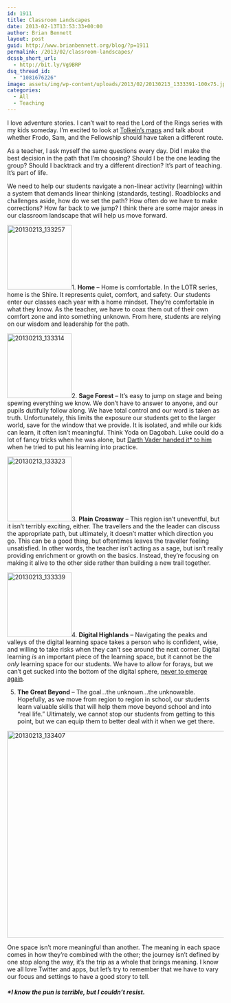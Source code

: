 ```yaml
---
id: 1911
title: Classroom Landscapes
date: 2013-02-13T13:53:33+00:00
author: Brian Bennett
layout: post
guid: http://www.brianbennett.org/blog/?p=1911
permalink: /2013/02/classroom-landscapes/
dcssb_short_url:
  - http://bit.ly/Vg9BRP
dsq_thread_id:
  - "1081676226"
image: assets/img/wp-content/uploads/2013/02/20130213_1333391-100x75.jpg
categories:
  - All
  - Teaching
---
```

I love adventure stories. I can&#8217;t wait to read the Lord of the Rings series with my kids someday. I&#8217;m excited to look at [Tolkein&#8217;s maps](http://3rin.gs/#0.3256836,0.6669922,0.2490235,0.2570801,c,) and talk about whether Frodo, Sam, and the Fellowship should have taken a different route.

As a teacher, I ask myself the same questions every day. Did I make the best decision in the path that I&#8217;m choosing? Should I be the one leading the group? Should I backtrack and try a different direction? It&#8217;s part of teaching. It&#8217;s part of life.

We need to help our students navigate a non-linear activity (learning) within a system that demands linear thinking (standards, testing). Roadblocks and challenges aside, how do we set the path? How often do we have to make corrections? How far back to we jump? I think there are some major areas in our classroom landscape that will help us move forward.

[<img src="http://blog.ohheybrian.com/wp-content/uploads/2013/02/20130213_133257-225x300.jpg" alt="20130213_133257" width="150" height="150" class="alignright size-medium wp-image-1919" />](http://blog.ohheybrian.com/wp-content/uploads/2013/02/20130213_133257.jpg)1. **Home** &#8211; Home is comfortable. In the LOTR series, home is the Shire. It represents quiet, comfort, and safety. Our students enter our classes each year with a home mindset. They&#8217;re comfortable in what they know. As the teacher, we have to coax them out of their own comfort zone and into something unknown. From here, students are relying on our wisdom and leadership for the path.

[<img src="http://blog.ohheybrian.com/wp-content/uploads/2013/02/20130213_133314-150x150.jpg" alt="20130213_133314" width="150" height="150" class="alignright size-thumbnail wp-image-1922" />](http://blog.ohheybrian.com/wp-content/uploads/2013/02/20130213_133314.jpg)2. **Sage Forest** &#8211; It&#8217;s easy to jump on stage and being spewing everything we know. We don&#8217;t have to answer to anyone, and our pupils dutifully follow along. We have total control and our word is taken as truth. Unfortunately, this limits the exposure our students get to the larger world, save for the window that we provide. It is isolated, and while our kids can learn, it often isn&#8217;t meaningful. Think Yoda on Dagobah. Luke could do a lot of fancy tricks when he was alone, but [Darth Vader handed it* to him](http://youtu.be/2viKgHN9S1E?t=1m18s) when he tried to put his learning into practice.

[<img src="http://blog.ohheybrian.com/wp-content/uploads/2013/02/20130213_133323-150x150.jpg" alt="20130213_133323" width="150" height="150" class="alignright size-thumbnail wp-image-1923" />](http://blog.ohheybrian.com/wp-content/uploads/2013/02/20130213_133323.jpg)3. **Plain Crossway** &#8211; This region isn&#8217;t uneventful, but it isn&#8217;t terribly exciting, either. The travellers and the the leader can discuss the appropriate path, but ultimately, it doesn&#8217;t matter which direction you go. This can be a good thing, but oftentimes leaves the traveller feeling unsatisfied. In other words, the teacher isn&#8217;t acting as a sage, but isn&#8217;t really providing enrichment or growth on the basics. Instead, they&#8217;re focusing on making it alive to the other side rather than building a new trail together.

[<img src="http://blog.ohheybrian.com/wp-content/uploads/2013/02/20130213_1333391-150x150.jpg" alt="20130213_133339" width="150" height="150" class="alignright size-thumbnail wp-image-1925" />](http://blog.ohheybrian.com/wp-content/uploads/2013/02/20130213_1333391.jpg)4. **Digital Highlands** &#8211; Navigating the peaks and valleys of the digital learning space takes a person who is confident, wise, and willing to take risks when they can&#8217;t see around the next corner. Digital learning _is_ an important piece of the learning space, but it cannot be the _only_ learning space for our students. We have to allow for forays, but we can&#8217;t get sucked into the bottom of the digital sphere, [never to emerge again](http://25.media.tumblr.com/2d458fde790a453c7b433fb92a9a2294/tumblr_meonna6CAa1qjaa1to1_500.jpg).

5. **The Great Beyond** &#8211; The goal&#8230;the unknown&#8230;the unknowable. Hopefully, as we move from region to region in school, our students learn valuable skills that will help them move beyond school and into &#8220;real life.&#8221; Ultimately, we cannot stop our students from getting to this point, but we can equip them to better deal with it when we get there.

[<img src="http://blog.ohheybrian.com/wp-content/uploads/2013/02/20130213_133407-1024x768.jpg" alt="20130213_133407" width="640" height="480" class="aligncenter size-large wp-image-1926" srcset="https://blog.ohheybrian.com/wp-content/uploads/2013/02/20130213_133407-1024x768.jpg 1024w, https://blog.ohheybrian.com/wp-content/uploads/2013/02/20130213_133407-300x225.jpg 300w, https://blog.ohheybrian.com/wp-content/uploads/2013/02/20130213_133407-100x75.jpg 100w" sizes="(max-width: 640px) 100vw, 640px" />](http://blog.ohheybrian.com/wp-content/uploads/2013/02/20130213_133407.jpg)

One space isn&#8217;t more meaningful than another. The meaning in each space comes in how they&#8217;re combined with the other; the journey isn&#8217;t defined by one stop along the way, it&#8217;s the trip as a whole that brings meaning. I know we all love Twitter and apps, but let&#8217;s try to remember that we have to vary our focus and settings to have a good story to tell.

##### *I know the pun is terrible, but I couldn&#8217;t resist.
